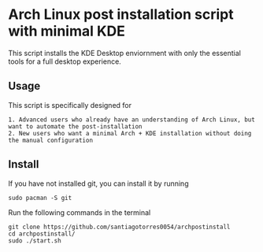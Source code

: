 # Arch Linux post installation script with minimal KDE
This script installs the KDE Desktop enviornment with only the essential tools for a full desktop experience.

## Usage
This script is specifically designed for

    1. Advanced users who already have an understanding of Arch Linux, but want to automate the post-installation
    2. New users who want a minimal Arch + KDE installation without doing the manual configuration

## Install
If you have not installed git, you can install it by running
```
sudo pacman -S git
```

Run the following commands in the terminal
```
git clone https://github.com/santiagotorres0054/archpostinstall
cd archpostinstall/
sudo ./start.sh
```
